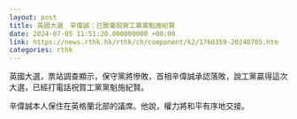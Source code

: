 ```yaml
---
layout: post
title: 英國大選　辛偉誠：已致電祝賀工黨黨魁施紀賢
date: 2024-07-05 11:51:20.000000000 +08:00
link: https://news.rthk.hk/rthk/ch/component/k2/1760359-20240705.htm
categories: rthk
---
```


英國大選，票站調查顯示，保守黨將慘敗，首相辛偉誠承認落敗，說工黨贏得這次大選，已經打電話祝賀工黨黨魁施紀賢。

辛偉誠本人保住在英格蘭北部的議席。他說，權力將和平有序地交接。
